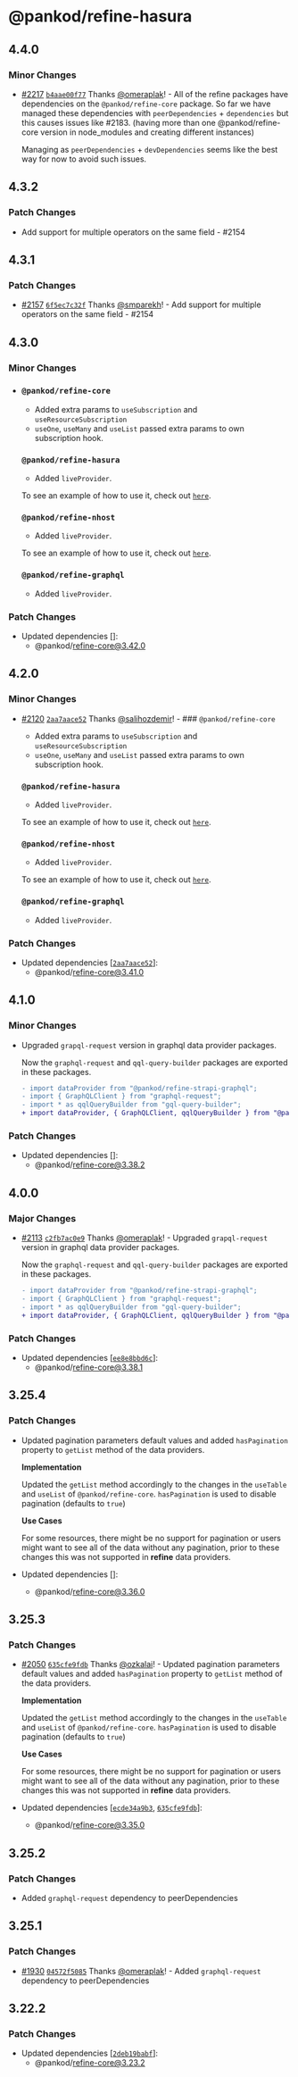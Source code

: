 # @pankod/refine-hasura

## 4.4.0

### Minor Changes

-   [#2217](https://github.com/pankod/refine/pull/2217) [`b4aae00f77`](https://github.com/pankod/refine/commit/b4aae00f77a2476d847994db21298ae25e4cf6e5) Thanks [@omeraplak](https://github.com/omeraplak)! - All of the refine packages have dependencies on the `@pankod/refine-core` package. So far we have managed these dependencies with `peerDependencies` + `dependencies` but this causes issues like #2183. (having more than one @pankod/refine-core version in node_modules and creating different instances)

    Managing as `peerDependencies` + `devDependencies` seems like the best way for now to avoid such issues.

## 4.3.2

### Patch Changes

-   Add support for multiple operators on the same field - #2154

## 4.3.1

### Patch Changes

-   [#2157](https://github.com/pankod/refine/pull/2157) [`6f5ec7c32f`](https://github.com/pankod/refine/commit/6f5ec7c32f0e1f3510774f8d95935fe5288e2c8a) Thanks [@smparekh](https://github.com/smparekh)! - Add support for multiple operators on the same field - #2154

## 4.3.0

### Minor Changes

-   ### `@pankod/refine-core`

    -   Added extra params to `useSubscription` and `useResourceSubscription`
    -   `useOne`, `useMany` and `useList` passed extra params to own subscription hook.

    ### `@pankod/refine-hasura`

    -   Added `liveProvider`.

    To see an example of how to use it, check out [`here`](https://github.com/pankod/refine/blob/master/examples/dataProvider/hasura/src/App.tsx).

    ### `@pankod/refine-nhost`

    -   Added `liveProvider`.

    To see an example of how to use it, check out [`here`](https://github.com/pankod/refine/blob/master/examples/dataProvider/nhost/src/App.tsx).

    ### `@pankod/refine-graphql`

    -   Added `liveProvider`.

### Patch Changes

-   Updated dependencies []:
    -   @pankod/refine-core@3.42.0

## 4.2.0

### Minor Changes

-   [#2120](https://github.com/pankod/refine/pull/2120) [`2aa7aace52`](https://github.com/pankod/refine/commit/2aa7aace52b3f232327db2b0f41f793a2885e788) Thanks [@salihozdemir](https://github.com/salihozdemir)! - ### `@pankod/refine-core`

    -   Added extra params to `useSubscription` and `useResourceSubscription`
    -   `useOne`, `useMany` and `useList` passed extra params to own subscription hook.

    ### `@pankod/refine-hasura`

    -   Added `liveProvider`.

    To see an example of how to use it, check out [`here`](https://github.com/pankod/refine/blob/master/examples/dataProvider/hasura/src/App.tsx).

    ### `@pankod/refine-nhost`

    -   Added `liveProvider`.

    To see an example of how to use it, check out [`here`](https://github.com/pankod/refine/blob/master/examples/dataProvider/nhost/src/App.tsx).

    ### `@pankod/refine-graphql`

    -   Added `liveProvider`.

### Patch Changes

-   Updated dependencies [[`2aa7aace52`](https://github.com/pankod/refine/commit/2aa7aace52b3f232327db2b0f41f793a2885e788)]:
    -   @pankod/refine-core@3.41.0

## 4.1.0

### Minor Changes

-   Upgraded `grapql-request` version in graphql data provider packages.

    Now the `graphql-request` and `qql-query-builder` packages are exported in these packages.

    ```diff
    - import dataProvider from "@pankod/refine-strapi-graphql";
    - import { GraphQLClient } from "graphql-request";
    - import * as qqlQueryBuilder from "gql-query-builder";
    + import dataProvider, { GraphQLClient, qqlQueryBuilder } from "@pankod/refine-strapi-graphql";
    ```

### Patch Changes

-   Updated dependencies []:
    -   @pankod/refine-core@3.38.2

## 4.0.0

### Major Changes

-   [#2113](https://github.com/pankod/refine/pull/2113) [`c2fb7ac0e9`](https://github.com/pankod/refine/commit/c2fb7ac0e9b5871de76aa975b2a196ab39fa7a6b) Thanks [@omeraplak](https://github.com/omeraplak)! - Upgraded `grapql-request` version in graphql data provider packages.

    Now the `graphql-request` and `qql-query-builder` packages are exported in these packages.

    ```diff
    - import dataProvider from "@pankod/refine-strapi-graphql";
    - import { GraphQLClient } from "graphql-request";
    - import * as qqlQueryBuilder from "gql-query-builder";
    + import dataProvider, { GraphQLClient, qqlQueryBuilder } from "@pankod/refine-strapi-graphql";
    ```

### Patch Changes

-   Updated dependencies [[`ee8e8bbd6c`](https://github.com/pankod/refine/commit/ee8e8bbd6cf6ff2ab1a87883e4030205dedb16ea)]:
    -   @pankod/refine-core@3.38.1

## 3.25.4

### Patch Changes

-   Updated pagination parameters default values and added `hasPagination` property to `getList` method of the data providers.

    **Implementation**

    Updated the `getList` method accordingly to the changes in the `useTable` and `useList` of `@pankod/refine-core`. `hasPagination` is used to disable pagination (defaults to `true`)

    **Use Cases**

    For some resources, there might be no support for pagination or users might want to see all of the data without any pagination, prior to these changes this was not supported in **refine** data providers.

-   Updated dependencies []:
    -   @pankod/refine-core@3.36.0

## 3.25.3

### Patch Changes

-   [#2050](https://github.com/pankod/refine/pull/2050) [`635cfe9fdb`](https://github.com/pankod/refine/commit/635cfe9fdbfe5940b950ae99c1f0b686c78bb8e5) Thanks [@ozkalai](https://github.com/ozkalai)! - Updated pagination parameters default values and added `hasPagination` property to `getList` method of the data providers.

    **Implementation**

    Updated the `getList` method accordingly to the changes in the `useTable` and `useList` of `@pankod/refine-core`. `hasPagination` is used to disable pagination (defaults to `true`)

    **Use Cases**

    For some resources, there might be no support for pagination or users might want to see all of the data without any pagination, prior to these changes this was not supported in **refine** data providers.

-   Updated dependencies [[`ecde34a9b3`](https://github.com/pankod/refine/commit/ecde34a9b38ef5667fa863f9ebb9dcb1cfff1651), [`635cfe9fdb`](https://github.com/pankod/refine/commit/635cfe9fdbfe5940b950ae99c1f0b686c78bb8e5)]:
    -   @pankod/refine-core@3.35.0

## 3.25.2

### Patch Changes

-   Added `graphql-request` dependency to peerDependencies

## 3.25.1

### Patch Changes

-   [#1930](https://github.com/pankod/refine/pull/1930) [`04572f5085`](https://github.com/pankod/refine/commit/04572f5085f024218bd011c388c0dd06e4c4fd55) Thanks [@omeraplak](https://github.com/omeraplak)! - Added `graphql-request` dependency to peerDependencies

## 3.22.2

### Patch Changes

-   Updated dependencies [[`2deb19babf`](https://github.com/pankod/refine/commit/2deb19babfc6db5b00b111ec29aa5ece4c371bbc)]:
    -   @pankod/refine-core@3.23.2
